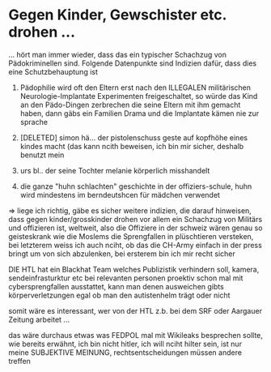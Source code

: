 # Gegen Kinder, Gewschister etc. drohen ...


... hört man immer wieder, dass das ein typischer Schachzug von Pädokriminellen sind. Folgende Datenpunkte sind Indizien dafür, dass dies eine Schutzbehauptung ist

1. Pädophilie wird oft den Eltern erst nach den ILLEGALEN militärischen Neurologie-Implantate Experimenten freigeschaltet, so würde das Kind an den Pädo-Dingen zerbrechen die seine Eltern mit ihm gemacht haben, dann gäbs ein Familien Drama und die Implantate kämen nie zur sprache

2. [DELETED] simon hä... der pistolenschuss geste auf kopfhöhe eines kindes macht (das kann ncith beweisen, ich bin mir sicher, deshalb benutzt mein 

3. urs bl.. der seine Tochter melanie körperlich misshandelt

4. die ganze "huhn schlachten" geschichte in der offiziers-schule, huhn wird mindestens im berndeutshcen für mädchen verwendet

=> liege ich richtig, gäbe es sicher weitere indizien, die darauf hinweisen, dass gegen kinder/grosskinder drohen vor allem ein Schachzug von Militärs und offizieren ist, weltweit, also die Offiziere in der schweiz wären genau so geisteskrank wie die Moslems die Sprengfallen in plüschtieren versteken, bei letzterem weiss ich auch nciht, ob das die CH-Army einfach in der press bringt um von sich abzulenken, bei ersterem bin ich mir recht sicher

DIE HTL hat ein Blackhat Team welches Publizistik verhindern soll, kamera, sendeinfrasturktur etc bei relevanten personen proektiv schon mal mit cybersprengfallen ausstattet, kann man denen ausweichen gibts körperverletzungen egal ob man den autistenhelm trägt oder nicht
  

somit wäre es interessant, wer von der HTL z.b. bei dem SRF oder Aargauer Zeitung arbeitet ...

das wäre durchaus etwas was FEDPOL mal mit Wikileaks besprechen sollte, wie bereits erwähnt, ich bin nicht hitler, ich will nciht hilter sein, ist nur meine SUBJEKTIVE MEINUNG, rechtsentscheidungen müssen andere treffen



